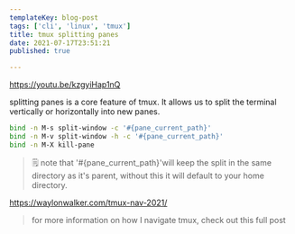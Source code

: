 ```yaml
---
templateKey: blog-post
tags: ['cli', 'linux', 'tmux']
title: tmux splitting panes
date: 2021-07-17T23:51:21
published: true

---
```


https://youtu.be/kzgyiHap1nQ

splitting panes is a core feature of tmux.  It allows us to split the terminal
vertically or horizontally into new panes.

``` bash
bind -n M-s split-window -c '#{pane_current_path}'
bind -n M-v split-window -h -c '#{pane_current_path}'
bind -n M-X kill-pane
```

> 🗒️ note that  '#{pane_current_path}'will keep the split in the same directory
> as it's parent, without this it will default to your home directory.


https://waylonwalker.com/tmux-nav-2021/

> for more information on how I navigate tmux, check out this full post
